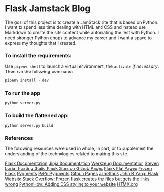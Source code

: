 # Flask Jamstack Blog

The goal of this project is to create a JamStack site that is based on Python. I want to spend less time dealing with HTML and CSS and instead use Markdown to create the site content while automating the rest with Python. I need stronger Python chops to advance my career and I want a space to express my thoughts that I created.

### To install the requirements:

Use `pipenv shell` to launch a virtual environment, the `activate` *if necessary*. Then run the following command:

```python
pipenv install --dev
```

### To run the app:

`python server.py`

### To build the flattened app:

`python server.py build`

### References

The following resources were used in whole, in part, or to supplement the understanding of the technologies related to making this site.

[Flask Documentation](https://flask.palletsprojects.com/en/2.2.x/)
[Jinja Documentation](https://jinja.palletsprojects.com/)
[Werkzeug Documentation](https://werkzeug.palletsprojects.com/)
[Steven Loria: Hosting Static Flask Sites on Github Pages](https://stevenloria.com/hosting-static-flask-sites-on-github-pages/)
[Flask Flat Pages](https://pythonhosted.org/Flask-FlatPages/)
[Frozen Flask](https://pythonhosted.org/Frozen-Flask/)
[Pygments](https://pygments.org/download/)
[PyPi: Pygments](https://pypi.org/project/Pygments/)
[Github Pages](https://pages.github.com/)
[JamStack](https://jamstack.org/)
[John B Yang: Flask Website](https://john-b-yang.github.io/flask-website/)
[Stack Overflow: Frozen flask creates the files but gets the links wrong](https://stackoverflow.com/questions/21956626/frozen-flask-creates-the-files-but-gets-the-links-wrong)
[PythonHow: Adding CSS styling to your website](https://pythonhow.com/python-tutorial/flask/Adding-CSS-styling-to-your-website/)
[HTMX.org](https://htmx.org/)
